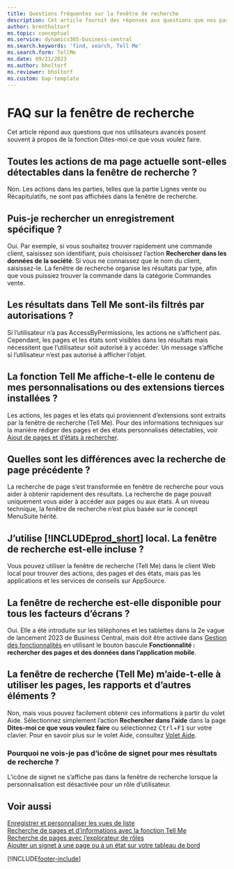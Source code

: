 ```yaml
---
title: Questions fréquentes sur la fenêtre de recherche
description: Cet article fournit des réponses aux questions que nos partenaires et clients posent souvent sur la fenêtre de recherche.
author: brentholtorf
ms.topic: conceptual
ms.service: dynamics365-business-central
ms.search.keywords: 'find, search, Tell Me'
ms.search.form: TellMe
ms.date: 09/21/2023
ms.author: bholtorf
ms.reviewer: bholtorf
ms.custom: bap-template
---
```

# FAQ sur la fenêtre de recherche

Cet article répond aux questions que nos utilisateurs avancés posent souvent à propos de la fonction Dites-moi ce que vous voulez faire.

## Toutes les actions de ma page actuelle sont-elles détectables dans la fenêtre de recherche ?

Non. Les actions dans les parties, telles que la partie Lignes vente ou Récapitulatifs, ne sont pas affichées dans la fenêtre de recherche.

## Puis-je rechercher un enregistrement spécifique ?

Oui. Par exemple, si vous souhaitez trouver rapidement une commande client, saisissez son identifiant, puis choisissez l’action **Rechercher dans les données de la société**. Si vous ne connaissez que le nom du client, saisissez-le. La fenêtre de recherche organise les résultats par type, afin que vous puissiez trouver la commande dans la catégorie Commandes vente.

## Les résultats dans Tell Me sont-ils filtrés par autorisations ?

Si l’utilisateur n’a pas AccessByPermissions, les actions ne s’affichent pas. Cependant, les pages et les états sont visibles dans les résultats mais nécessitent que l’utilisateur soit autorisé à y accéder. Un message s’affiche si l’utilisateur n’est pas autorisé à afficher l’objet.

## La fonction Tell Me affiche-t-elle le contenu de mes personnalisations ou des extensions tierces installées ?

Les actions, les pages et les états qui proviennent d’extensions sont extraits par la fenêtre de recherche (Tell Me). Pour des informations techniques sur la manière rédiger des pages et des états personnalisés détectables, voir [Ajout de pages et d’états à rechercher](/dynamics365/business-central/dev-itpro/developer/devenv-al-menusuite-functionality).

## Quelles sont les différences avec la recherche de page précédente ?

La recherche de page s’est transformée en fenêtre de recherche pour vous aider à obtenir rapidement des résultats. La recherche de page pouvait uniquement vous aider à accéder aux pages ou aux états. À un niveau technique, la fenêtre de recherche n’est plus basée sur le concept MenuSuite hérité.

## J’utilise [!INCLUDE[prod_short](includes/prod_short.md)] local. La fenêtre de recherche est-elle incluse ?

Vous pouvez utiliser la fenêtre de recherche (Tell Me) dans le client Web local pour trouver des actions, des pages et des états, mais pas les applications et les services de conseils sur AppSource.

## La fenêtre de recherche est-elle disponible pour tous les facteurs d’écrans ?

Oui. Elle a été introduite sur les téléphones et les tablettes dans la 2e vague de lancement 2023 de Business Central, mais doit être activée dans [Gestion des fonctionnalités](/dynamics365/business-central/dev-itpro/administration/feature-management) en utilisant le bouton bascule **Fonctionnalité : rechercher des pages et des données dans l’application mobile**. 

<!-- removed in v20 because of Help pane
### Are the documentation results available in any language?
The help articles display in the language you have specified in **My Settings**, if help is available in that language.
-->

## La fenêtre de recherche (Tell Me) m’aide-t-elle à utiliser les pages, les rapports et d’autres éléments ?

Non, mais vous pouvez facilement obtenir ces informations à partir du volet Aide. Sélectionnez simplement l’action **Rechercher dans l’aide** dans la page **Dites-moi ce que vous voulez faire** ou sélectionnez <kbd>Ctrl</kbd>+<kbd>F1</kbd> sur votre clavier. Pour en savoir plus sur le volet Aide, consultez [Volet Aide](product-help-and-support.md#help-pane).

### Pourquoi ne vois-je pas d’icône de signet pour mes résultats de recherche ?

L’icône de signet ne s’affiche pas dans la fenêtre de recherche lorsque la personnalisation est désactivée pour un rôle d’utilisateur.

## Voir aussi  

[Enregistrer et personnaliser les vues de liste](ui-views.md)  
[Recherche de pages et d’informations avec la fonction Tell Me](ui-search.md)  
[Recherche de pages avec l’explorateur de rôles](ui-role-explorer.md)  
[Ajouter un signet à une page ou à un état sur votre tableau de bord](ui-bookmarks.md)

[!INCLUDE[footer-include](includes/footer-banner.md)]